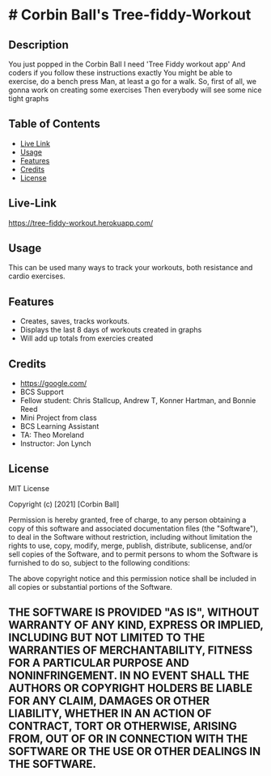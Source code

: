 # # Corbin Ball's Tree-fiddy-Workout 

## Description
You just popped in the Corbin Ball
I need 'Tree Fiddy workout app'
And coders if you follow these instructions exactly
You might be able to exercise, do a bench press
Man, at least a go for a walk.
So, first of all, we gonna work on creating some exercises
Then everybody will see some nice tight graphs



## Table of Contents
- [Live Link](#live-link)
- [Usage](#usage)
- [Features](#features)
- [Credits](#credits)
- [License](#license)

## Live-Link
https://tree-fiddy-workout.herokuapp.com/

## Usage
This can be used many ways to track your workouts, both resistance and cardio exercises.


## Features
- Creates, saves, tracks workouts. 
- Displays the last 8 days of workouts created in graphs
- Will add up totals from exercies created

## Credits
- https://google.com/
- BCS Support
- Fellow student: Chris Stallcup, Andrew T, Konner Hartman, and Bonnie Reed
- Mini Project from class
- BCS Learning Assistant
- TA: Theo Moreland
- Instructor: Jon Lynch


## License
MIT License

Copyright (c) [2021] [Corbin Ball]

Permission is hereby granted, free of charge, to any person obtaining a copy
of this software and associated documentation files (the "Software"), to deal
in the Software without restriction, including without limitation the rights
to use, copy, modify, merge, publish, distribute, sublicense, and/or sell
copies of the Software, and to permit persons to whom the Software is
furnished to do so, subject to the following conditions:

The above copyright notice and this permission notice shall be included in all
copies or substantial portions of the Software.

THE SOFTWARE IS PROVIDED "AS IS", WITHOUT WARRANTY OF ANY KIND, EXPRESS OR
IMPLIED, INCLUDING BUT NOT LIMITED TO THE WARRANTIES OF MERCHANTABILITY,
FITNESS FOR A PARTICULAR PURPOSE AND NONINFRINGEMENT. IN NO EVENT SHALL THE
AUTHORS OR COPYRIGHT HOLDERS BE LIABLE FOR ANY CLAIM, DAMAGES OR OTHER
LIABILITY, WHETHER IN AN ACTION OF CONTRACT, TORT OR OTHERWISE, ARISING FROM,
OUT OF OR IN CONNECTION WITH THE SOFTWARE OR THE USE OR OTHER DEALINGS IN THE
SOFTWARE.
---
